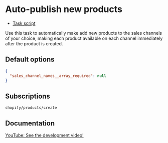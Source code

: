 # Auto-publish new products

* [Task script](./script.liquid)

Use this task to automatically make add new products to the sales channels of your choice, making each product available on each channel immediately after the product is created.

## Default options

```json
{
  "sales_channel_names__array_required": null
}
```

## Subscriptions

```liquid
shopify/products/create
```

## Documentation

[YouTube: See the development video!](https://youtu.be/yCV17WpS1Kg)